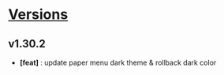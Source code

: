 # [Versions](https://github.com/Tracktor/design-system/releases)

## v1.30.2
- **[feat]** : update paper menu dark theme & rollback dark color
